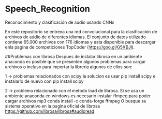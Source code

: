 # Speech_Recognition
Reconocimiento y clasificación de audio usando CNNs

En este repositorio se entrena una red convolucional para la clasificación de archivos de aúdio de diferentes idiomas.
El conjunto de datos utilizado contiene 65.000 archivos con 176 idiomas y esta disponible para descargar enla pagína de competiciones 
TopCoder (https://goo.gl/G5XBJl).

##Problemas con librosa
Despues de instalar librosa en un ambiente anaconda es posible que se presenten algunos problemas para cargar archivos o incluso
para importar la libreria algunos de ellos son:

1 -> problemas relacionados con scipy
la solucion es usar pip install scipy e instalarlo de nuevo con pip install scipy

2 -> problema relacionado con el metodo load de librosa.
Si se usa un ambiente anaconda en windows es necesario instalar ffmpeg para poder cargar archivos mp3
conda install -c conda-forge ffmpeg
O busque su sistema operativo en la pagina oficial de librosa 
https://github.com/librosa/librosa#audioread
